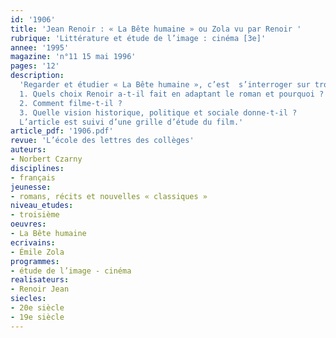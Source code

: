 ```yaml
---
id: '1906'
title: 'Jean Renoir : « La Bête humaine » ou Zola vu par Renoir '
rubrique: 'Littérature et étude de l’image : cinéma [3e]'
annee: '1995'
magazine: 'n°11 15 mai 1996'
pages: '12'
description: 
  'Regarder et étudier « La Bête humaine », c’est  s’interroger sur trois points qui sont autant d’objectifs :
  1. Quels choix Renoir a-t-il fait en adaptant le roman et pourquoi ?
  2. Comment filme-t-il ?
  3. Quelle vision historique, politique et sociale donne-t-il ?
  L’article est suivi d’une grille d’étude du film.'
article_pdf: '1906.pdf'
revue: 'L’école des lettres des collèges'
auteurs:
- Norbert Czarny
disciplines:
- français
jeunesse:
- romans, récits et nouvelles « classiques »
niveau_etudes:
- troisième
oeuvres:
- La Bête humaine
ecrivains:
- Émile Zola
programmes:
- étude de l’image - cinéma
realisateurs:
- Renoir Jean
siecles:
- 20e siècle
- 19e siècle
---
```


